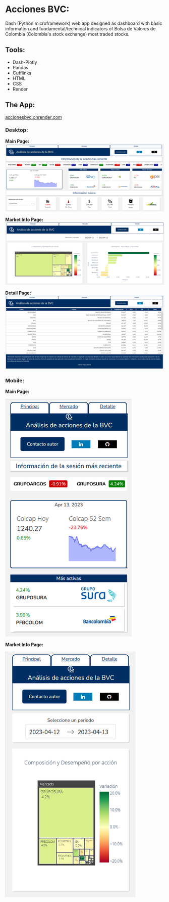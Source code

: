 # Acciones BVC:
Dash (Python microframework) web app designed as dashboard with basic information and fundamental/technical indicators of Bolsa de Valores de Colombia (Colombia's stock exchange) most traded stocks.

## Tools:
* Dash-Plotly
* Pandas
* Cufflinks
* HTML
* CSS
* Render

## The App:
[accionesbvc.onrender.com](https://accionesbvc.onrender.com/)

### Desktop:
**Main Page:**
![image](https://github.com/FabianTriana/Acciones-BVC/blob/main/Screenshots/Screenshot_1.png)


**Market Info Page:**
![image](https://github.com/FabianTriana/Acciones-BVC/blob/main/Screenshots/Screenshot_2.png)


**Detail Page:**
![image](https://github.com/FabianTriana/Acciones-BVC/blob/main/Screenshots/Screenshot_3.png)

### Mobile:
**Main Page:**

![image](https://github.com/FabianTriana/Acciones-BVC/blob/main/Screenshots/Screenshot_mobile_1.png)


**Market Info Page:**

![image](https://github.com/FabianTriana/Acciones-BVC/blob/main/Screenshots/Screenshot_mobile_2.png)
